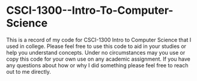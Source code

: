 # CSCI-1300--Intro-To-Computer-Science

This is a record of my code for CSCI-1300 Intro to Computer Science that I used in college. Please feel free to use this code to aid in your studies or help you understand concepts. Under no circumstances may you use or copy this code for your own use on any academic assignment. If you have any questions about how or why I did something please feel free to reach out to me directly. 
